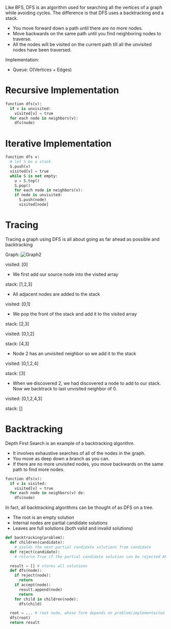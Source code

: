 Like BFS, DFS is an algorithm used for searching all the vertices of a graph while avoiding cycles. The difference is that DFS uses a backtracking and a stack.
- You move forward down a path until there are no more nodes.
- Move backwards on the same path until you find neighboring nodes to traverse.
- All the nodes will be visited on the current path till all the unvisited nodes have been traversed.

Implementation:
- Queue: O(Vertices + Edges)

# Recursive Implementation

```py
function dfs(v):
  if v is unvisited:
    visited[v] = true
  for each node in neighbors(v):
    dfs(node)
```

# Iterative Implementation

```py
function dfs v:
  # let S be a stack
  S.push(v)
  visited[v] = true
  while S is not empty:
    u = S.top()
    S.pop()
    for each node in neighbors(v):
    if node is unvisited:
      S.push(node)
      visited[node]
```

# Tracing

Tracing a graph using DFS is all about going as far ahead as possible and backtracking

Graph:
![Graph2](https://github.com/Gnome67/COSC-guides/assets/102388813/720a6b52-f43b-4965-8eaf-4edd36643c7d)

visited: [0]
- We first add our source node into the visited array

stack: [1,2,3]
- All adjacent nodes are added to the stack

visited: [0,1]
- We pop the front of the stack and add it to the visited array

stack: [2,3]

visited: [0,1,2]

stack: [4,3]
- Node 2 has an unvisited neighbor so we add it to the stack

visited: [0,1,2,4]

stack: [3]
- When we discovered 2, we had discovered a node to add to our stack. Now we backtrack to last unvisited neighbor of 0.

visited: [0,1,2,4,3]

stack: []

# Backtracking

Depth First Search is an example of a backtracking algorithm.
- It involves exhaustive searches of all of the nodes in the graph.
- You move as deep down a branch as you can.
- If there are no more unvisited nodes, you move backwards on the same path to find more nodes.

```py
function dfs(v):
  if v is visited:
    visited[v] = true
  for each node in neighbors(v) do:
    dfs(node)
```

In fact, all backtracking algorithms can be thought of as DFS on a tree.
- The root is an empty solution
- Internal nodes are partial candidate solutions
- Leaves are full solutions (both valid and invalid solutions)

```py
def backtracking(problem):
  def children(candidate):
    # yields the next partial candidate solutions from candidate
  def reject(candidate):
    # returns True if the partial candidate solution can be rejected AND the candidate is a full solution, else False

  result = [] # stores all solutions
  def dfs(node):
    if reject(node):
      return
    if accept(node):
      result.append(node)
      return
    for child in children(node):
      dfs(child)

  root = ... # root node, whose form depends on problem/implementaiton
  dfs(root)
  return result
```
